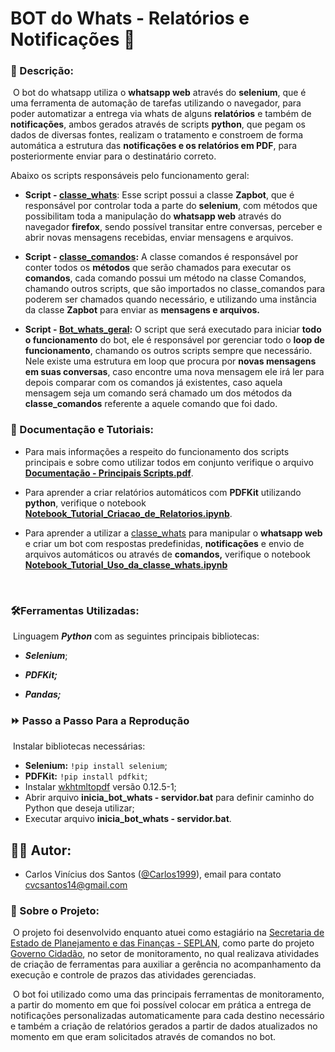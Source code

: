 # BOT do Whats - Relatórios e Notificações :robot:
### 📑 Descrição:

​	O bot do whatsapp utiliza o **whatsapp web** através do **selenium**, que é uma ferramenta de automação de tarefas utilizando o navegador, para poder automatizar a entrega via whats de alguns **relatórios** e também de **notificações**, ambos gerados através de scripts **python**, que pegam os dados de diversas fontes, realizam o tratamento e constroem de forma automática a estrutura das **notificações e os relatórios em PDF**, para posteriormente enviar para o destinatário correto.

Abaixo os scripts responsáveis pelo funcionamento geral:

* **Script - [classe_whats](https://github.com/SEPLAN-RN/BOT-Whats-e-Relatorios-Contratos/blob/main/classe_whats.py)**: Esse script possui a classe **Zapbot**, que é responsável por controlar toda a parte do **selenium**, com métodos que possibilitam toda a manipulação do **whatsapp web** através do navegador **firefox**, sendo possível transitar entre conversas, perceber e abrir novas mensagens recebidas, enviar mensagens e arquivos.

* **Script - [classe_comandos](https://github.com/SEPLAN-RN/BOT-Whats-e-Relatorios-Contratos/blob/main/classe_comandos.py):** A classe comandos é responsável por conter todos os **métodos** que serão chamados para executar os **comandos**, cada comando possui um método na classe Comandos, chamando outros scripts, que são importados no classe_comandos para poderem ser chamados quando necessário, e utilizando uma instância da classe **Zapbot** para enviar as **mensagens e arquivos.**

* **Script - [Bot_whats_geral](https://github.com/SEPLAN-RN/BOT-Whats-e-Relatorios-Contratos/blob/main/Bot_whats_geral.py):** O script que será executado para iniciar **todo o funcionamento** do bot, ele é responsável por gerenciar todo o **loop de funcionamento**, chamando os outros scripts sempre que necessário. Nele existe uma estrutura em loop que procura por **novas mensagens em suas conversas**, caso encontre uma nova mensagem ele irá ler para depois comparar com os comandos já existentes, caso aquela mensagem seja um comando será chamado um dos métodos da **classe_comandos** referente a aquele comando que foi dado.

  

### :notebook_with_decorative_cover: Documentação e Tutoriais:

* Para mais informações a respeito do funcionamento dos scripts principais e sobre como utilizar todos em conjunto verifique o arquivo **[Documentação - Principais Scripts.pdf](https://github.com/SEPLAN-RN/BOT-Whats-e-Relatorios-Contratos/blob/main/Documentação%20-%20Principais%20Scripts.pdf)**.

* Para aprender a criar relatórios automáticos com **PDFKit** utilizando **python**, verifique o notebook **[Notebook_Tutorial_Criacao_de_Relatorios.ipynb](https://github.com/SEPLAN-RN/BOT-Whats-e-Relatorios-Contratos/blob/main/Notebook_Tutorial_Criacao_de_Relatorios.ipynb)**.
* Para aprender a utilizar a [classe_whats](https://github.com/SEPLAN-RN/BOT-Whats-e-Relatorios-Contratos/blob/main/classe_whats.py) para manipular o **whatsapp web** e criar um bot com respostas predefinidas, **notificações** e envio de arquivos automáticos ou através de **comandos,** verifique o notebook [**Notebook_Tutorial_Uso_da_classe_whats.ipynb**](https://github.com/SEPLAN-RN/BOT-Whats-e-Relatorios-Contratos/blob/main/Notebook_Tutorial_Uso_da_classe_whats.ipynb)

​	

### :hammer_and_wrench:Ferramentas Utilizadas:

​	Linguagem ***Python*** com as seguintes principais bibliotecas:

* ***Selenium***;

* ***PDFKit;***

* ***Pandas;***



### :fast_forward: Passo a Passo Para a Reprodução 

​	Instalar bibliotecas necessárias:

* **Selenium:** `!pip install selenium`;
* **PDFKit:** `!pip install pdfkit`;
* Instalar [wkhtmltopdf](https://wkhtmltopdf.org/downloads.html) versão 0.12.5-1;
* Abrir arquivo **inicia_bot_whats - servidor.bat** para definir caminho do Python que deseja utilizar;
* Executar arquivo **inicia_bot_whats - servidor.bat**.



## 👨‍💻 Autor:

* Carlos Vinícius dos Santos ([@Carlos1999](https://github.com/carlos1999)), email para contato cvcsantos14@gmail.com 

  

### :book: Sobre o Projeto:

​	O projeto foi desenvolvido enquanto atuei como estagiário na [Secretaria de Estado de Planejamento e das Finanças - SEPLAN](http://www.seplan.rn.gov.br), como parte do projeto [Governo Cidadão](http://www.governocidadao.rn.gov.br/?pg=sobre_o_projeto), no setor de monitoramento, no qual realizava atividades de criação de ferramentas para auxiliar a gerência no acompanhamento da execução e controle de prazos das atividades gerenciadas. 

​	O bot foi utilizado como uma das principais ferramentas de monitoramento, a partir do momento em que foi possível colocar em prática a entrega de notificações personalizadas automaticamente para cada destino necessário e também a criação de relatórios gerados a partir de dados atualizados no momento em que eram solicitados através de comandos no bot.






